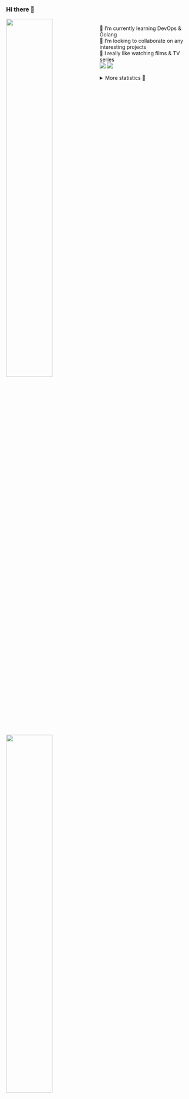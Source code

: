 ### Hi there 👋


[<img align="left" width="50%" src="https://github-readme-stats.vercel.app/api?username=rufusnufus&hide=issues&show_icons=true&count_private=true&theme=transparent&title_color=FF6F40&text_color=FBF9F8&icon_color=F48242&hide_border=true&hide_title=true#gh-dark-mode-only">](https://metrics.lecoq.io/rufusnufus#gh-dark-mode-only)
[<img align="left" width="50%" src="https://github-readme-stats.vercel.app/api?username=rufusnufus&hide=issues&show_icons=true&count_private=true&theme=transparent&title_color=FF6533&text_color=4D4644&icon_color=FF8038&hide_border=true&hide_title=true#gh-light-mode-only">](https://metrics.lecoq.io/rufusnufus#gh-light-mode-only)

<p>
  <br>
  🌱 I’m currently learning DevOps & Golang</br>
  👯 I’m looking to collaborate on any interesting projects</br>
  🎥 I really like watching films & TV series</br>
  <a href="https://linkedin.com/in/rufusnufus"><img src="https://img.shields.io/badge/linkedin-0077B5.svg?style=for-the-badge&logo=linkedin&logoColor=white"/></a>
  <a href="https://t.me/rufusnufus"><img src="https://img.shields.io/badge/-telegram-black?style=for-the-badge&color=blue&logo=telegram"/></a>
</p>

<p text-align="left">
<details>
  <summary>More statistics 👀</summary><br/>

<!--START_SECTION:waka-->
![Code Time](http://img.shields.io/badge/Code%20Time-271%20hrs%2034%20mins-blue)

![Profile Views](http://img.shields.io/badge/Profile%20Views-1-blue)

**I'm an Early 🐤** 

```text
🌞 Morning                4655 commits        ██████░░░░░░░░░░░░░░░░░░░   22.50 % 
🌆 Daytime                11644 commits       ██████████████░░░░░░░░░░░   56.29 % 
🌃 Evening                3770 commits        █████░░░░░░░░░░░░░░░░░░░░   18.22 % 
🌙 Night                  617 commits         █░░░░░░░░░░░░░░░░░░░░░░░░   02.98 % 
```
📅 **I'm Most Productive on Wednesday** 

```text
Monday                   4122 commits        █████░░░░░░░░░░░░░░░░░░░░   19.93 % 
Tuesday                  3885 commits        █████░░░░░░░░░░░░░░░░░░░░   18.78 % 
Wednesday                4224 commits        █████░░░░░░░░░░░░░░░░░░░░   20.42 % 
Thursday                 3408 commits        ████░░░░░░░░░░░░░░░░░░░░░   16.47 % 
Friday                   3651 commits        ████░░░░░░░░░░░░░░░░░░░░░   17.65 % 
Saturday                 541 commits         █░░░░░░░░░░░░░░░░░░░░░░░░   02.62 % 
Sunday                   855 commits         █░░░░░░░░░░░░░░░░░░░░░░░░   04.13 % 
```


📊 **This Week I Spent My Time On** 

```text
💬 Programming Languages: 
Terraform                7 hrs 3 mins        ████████████░░░░░░░░░░░░░   49.80 % 
HCL                      3 hrs 24 mins       ██████░░░░░░░░░░░░░░░░░░░   24.10 % 
Other                    1 hr 6 mins         ██░░░░░░░░░░░░░░░░░░░░░░░   07.84 % 
Bash                     1 hr                ██░░░░░░░░░░░░░░░░░░░░░░░   07.13 % 
YAML                     47 mins             █░░░░░░░░░░░░░░░░░░░░░░░░   05.61 % 

🔥 Editors: 
VS Code                  14 hrs 6 mins       █████████████████████████   99.56 % 
iTerm2                   3 mins              ░░░░░░░░░░░░░░░░░░░░░░░░░   00.44 % 
```

**I Mostly Code in Java** 

```text
Python                   21 repos            ███░░░░░░░░░░░░░░░░░░░░░░   12.21 % 
Smarty                   17 repos            ██░░░░░░░░░░░░░░░░░░░░░░░   09.88 % 
HCL                      6 repos             █░░░░░░░░░░░░░░░░░░░░░░░░   03.49 % 
HTML                     5 repos             █░░░░░░░░░░░░░░░░░░░░░░░░   02.91 % 
Mustache                 4 repos             █░░░░░░░░░░░░░░░░░░░░░░░░   02.33 % 
```




 Last Updated on 04/05/2023 00:59:57 UTC
<!--END_SECTION:waka-->

</details>
</p>
